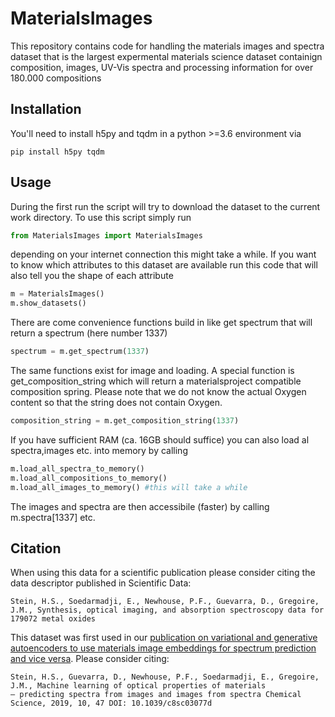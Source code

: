 # MaterialsImages
This repository contains code for handling the materials images and spectra dataset that is the largest expermental materials science dataset containign composition, images, UV-Vis spectra and processing information for over 180.000 compositions
## Installation
You'll need to install h5py and tqdm in a python >=3.6 environment via
```
pip install h5py tqdm
```
## Usage
During the first run the script will try to download the dataset to the current work directory. To use this script simply run
```python
from MaterialsImages import MaterialsImages
```
depending on your internet connection this might take a while.
If you want to know which attributes to this dataset are available run this code that will also tell you the shape of each attribute
```python
m = MaterialsImages()
m.show_datasets()
```
There are come convenience functions build in like get spectrum that will return a spectrum (here number 1337)
```python
spectrum = m.get_spectrum(1337)
```
The same functions exist for image and loading.
A special function is get_composition_string which will return a materialsproject compatible composition spring. Please note that we do not know the actual Oxygen content so that the string does not contain Oxygen.
```python
composition_string = m.get_composition_string(1337)
```
If you have sufficient RAM (ca. 16GB should suffice) you can also load al spectra,images etc. into memory by calling
```python
m.load_all_spectra_to_memory()
m.load_all_compositions_to_memory()
m.load_all_images_to_memory() #this will take a while
```
The images and spectra are then accessibile (faster) by calling m.spectra[1337] etc.

## Citation
When using this data for a scientific publication please consider citing the data descriptor published in Scientific Data:
```
Stein, H.S., Soedarmadji, E., Newhouse, P.F., Guevarra, D., Gregoire, J.M., Synthesis, optical imaging, and absorption spectroscopy data for 179072 metal oxides
```
This dataset was first used in our [publication on variational and generative autoencoders to use materials image embeddings for spectrum prediction and vice versa](https://doi.org/10.1039/C8SC03077D). Please consider citing:
```
Stein, H.S., Guevarra, D., Newhouse, P.F., Soedarmadji, E., Gregoire, J.M., Machine learning of optical properties of materials
– predicting spectra from images and images from spectra Chemical Science, 2019, 10, 47 DOI: 10.1039/c8sc03077d
```
